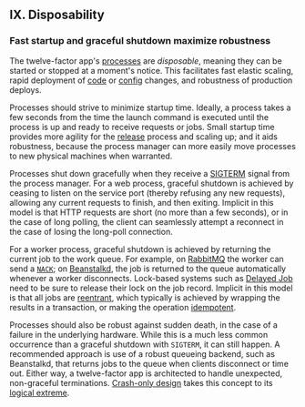 ## IX. Disposability
### Fast startup and graceful shutdown maximize robustness

The twelve-factor app's [processes](/processes) are *disposable*, meaning they can be started or stopped at a moment's notice.  This facilitates fast elastic scaling, rapid deployment of [code](/codebase) or [config](/config) changes, and robustness of production deploys.

Processes should strive to minimize startup time.  Ideally, a process takes a few seconds from the time the launch command is executed until the process is up and ready to receive requests or jobs.  Small startup time provides more agility for the [release](/build-release-run) process and scaling up; and it aids robustness, because the process manager can more easily move processes to new physical machines when warranted.

Processes shut down gracefully when they receive a [SIGTERM](http://en.wikipedia.org/wiki/SIGTERM) signal from the process manager.  For a web process, graceful shutdown is achieved by ceasing to listen on the service port (thereby refusing any new requests), allowing any current requests to finish, and then exiting.  Implicit in this model is that HTTP requests are short (no more than a few seconds), or in the case of long polling, the client can seamlessly attempt a reconnect in the case of losing the long-poll connection.

For a worker process, graceful shutdown is achieved by returning the current job to the work queue.  For example, on [RabbitMQ](http://www.rabbitmq.com/) the worker can send a [`NACK`](http://www.rabbitmq.com/amqp-0-9-1-quickref.html#basic.nack); on [Beanstalkd](http://kr.github.com/beanstalkd/), the job is returned to the queue automatically whenever a worker disconnects.  Lock-based systems such as [Delayed Job](https://github.com/collectiveidea/delayed_job#readme) need to be sure to release their lock on the job record.  Implicit in this model is that all jobs are [reentrant](http://en.wikipedia.org/wiki/Reentrant_%28subroutine%29), which typically is achieved by wrapping the results in a transaction, or making the operation [idempotent](http://en.wikipedia.org/wiki/Idempotence).

Processes should also be robust against sudden death, in the case of a failure in the underlying hardware.  While this is a much less common occurrence than a graceful shutdown with `SIGTERM`, it can still happen.  A recommended approach is use of a robust queueing backend, such as Beanstalkd, that returns jobs to the queue when clients disconnect or time out.  Either way, a twelve-factor app is architected to handle unexpected, non-graceful terminations.  [Crash-only design](http://lwn.net/Articles/191059/) takes this concept to its [logical extreme](http://couchdb.apache.org/docs/overview.html).


